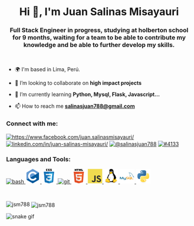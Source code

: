 <br/>
<h1 align="center">Hi 👋, I'm Juan Salinas Misayauri</h1>
<h3 align="center">Full Stack Engineer in progress, studying at holberton school for 9 months, waiting for a team to be able to contribute my knowledge and be able to further develop my skills.</h3>
<br/>

- 🌍  I'm based in Lima, Perú.

- 👯 I’m looking to collaborate on **high impact projects**

- 🧠 I’m currently learning **Python, Mysql, Flask, Javascript...**

- 📫 How to reach me **salinasjuan788@gmail.com**

<h3 align="left">Connect with me:</h3>
<p align="left">
<a href="https://fb.com/https://www.facebook.com/juan.salinasmisayauri/" target="blank"><img align="center" src="https://raw.githubusercontent.com/rahuldkjain/github-profile-readme-generator/master/src/images/icons/Social/facebook.svg" alt="https://www.facebook.com/juan.salinasmisayauri/" height="30" width="40" /></a>
<a href="https://linkedin.com/in/linkedin.com/in/juan-salinas-misayauri/" target="blank"><img align="center" src="https://raw.githubusercontent.com/rahuldkjain/github-profile-readme-generator/master/src/images/icons/Social/linked-in-alt.svg" alt="linkedin.com/in/juan-salinas-misayauri/" height="30" width="40" /></a>
<a href="https://medium.com/@salinasjuan788" target="blank"><img align="center" src="https://raw.githubusercontent.com/rahuldkjain/github-profile-readme-generator/master/src/images/icons/Social/medium.svg" alt="@salinasjuan788" height="30" width="40" /></a>
<a href="https://discord.gg/#4133" target="blank"><img align="center" src="https://raw.githubusercontent.com/rahuldkjain/github-profile-readme-generator/master/src/images/icons/Social/discord.svg" alt="#4133" height="40" width="50" /></a>
</p>

<h3 align="left">Languages and Tools:</h3>
<p align="left"> <a href="https://www.gnu.org/software/bash/" target="_blank" rel="noreferrer"> 
<img src="https://www.vectorlogo.zone/logos/gnu_bash/gnu_bash-icon.svg" alt="bash" width="40" height="40"/> </a> <a href="https://www.cprogramming.com/" target="_blank" rel="noreferrer"> 
<img src="https://raw.githubusercontent.com/devicons/devicon/master/icons/c/c-original.svg" alt="c" width="40" height="40"/> </a> <a href="https://www.w3schools.com/css/" target="_blank" rel="noreferrer"> 
<img src="https://raw.githubusercontent.com/devicons/devicon/master/icons/css3/css3-original-wordmark.svg" alt="css3" width="40" height="40"/> </a> <a href="https://git-scm.com/" target="_blank" rel="noreferrer"> 
<img src="https://www.vectorlogo.zone/logos/git-scm/git-scm-icon.svg" alt="git" width="40" height="40"/> </a> <a href="https://www.w3.org/html/" target="_blank" rel="noreferrer"> 
<img src="https://raw.githubusercontent.com/devicons/devicon/master/icons/html5/html5-original-wordmark.svg" alt="html5" width="40" height="40"/> </a> <a href="https://developer.mozilla.org/en-US/docs/Web/JavaScript" target="_blank" rel="noreferrer"> 
<img src="https://raw.githubusercontent.com/devicons/devicon/master/icons/javascript/javascript-original.svg" alt="javascript" width="40" height="40"/> </a> <a href="https://www.linux.org/" target="_blank" rel="noreferrer"> 
<img src="https://raw.githubusercontent.com/devicons/devicon/master/icons/linux/linux-original.svg" alt="linux" width="40" height="40"/> </a> <a href="https://www.mysql.com/" target="_blank" rel="noreferrer"> 
<img src="https://raw.githubusercontent.com/devicons/devicon/master/icons/mysql/mysql-original-wordmark.svg" alt="mysql" width="40" height="40"/> </a> <a href="https://www.python.org" target="_blank" rel="noreferrer"> 
<img src="https://raw.githubusercontent.com/devicons/devicon/master/icons/python/python-original.svg" alt="python" width="40" height="40"/> </a> </p>
<br/>
<p><img align="left" src="https://github-readme-stats.vercel.app/api/top-langs?username=jsm788&show_icons=true&locale=en&layout=compact" alt="jsm788" /></p>

<p>&nbsp;<img align="center" src="https://github-readme-stats.vercel.app/api?username=jsm788&show_icons=true&locale=en" alt="jsm788" /></p>

![snake gif](https://github.com/JSM788/JSM788/blob/output/github-contribution-grid-snake.gif)

